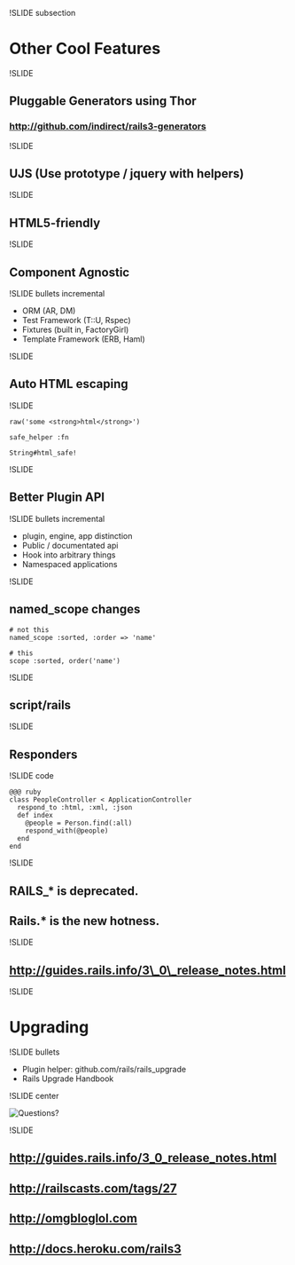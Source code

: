 !SLIDE subsection

# Other Cool Features #

!SLIDE

## Pluggable Generators using Thor ##
### http://github.com/indirect/rails3-generators ###

!SLIDE

## UJS (Use prototype / jquery with helpers) ##

!SLIDE

## HTML5-friendly ##

!SLIDE

## Component Agnostic ##

!SLIDE bullets incremental

* ORM (AR, DM)
* Test Framework (T::U, Rspec)
* Fixtures (built in, FactoryGirl)
* Template Framework (ERB, Haml)

!SLIDE

## Auto HTML escaping ##

!SLIDE

    raw('some <strong>html</strong>') 

    safe_helper :fn

    String#html_safe!

!SLIDE

## Better Plugin API ##

!SLIDE bullets incremental

* plugin, engine, app distinction
* Public / documentated api
* Hook into arbitrary things
* Namespaced applications

!SLIDE

## named\_scope changes ##

    # not this
    named_scope :sorted, :order => 'name'

    # this
    scope :sorted, order('name')

!SLIDE

## script/rails ##

!SLIDE

## Responders ##

!SLIDE code

    @@@ ruby
    class PeopleController < ApplicationController
      respond_to :html, :xml, :json
      def index
        @people = Person.find(:all)
        respond_with(@people)
      end
    end

!SLIDE

## RAILS\_* is deprecated. ##
## Rails.* is the new hotness. ##


!SLIDE

## http://guides.rails.info/3\_0\_release_notes.html ##

!SLIDE

# Upgrading #

!SLIDE bullets

* Plugin helper: github.com/rails/rails\_upgrade 
* Rails Upgrade Handbook 

!SLIDE center

![Questions?](lolcats-funny-pictures-questionmark.jpg)

!SLIDE

## http://guides.rails.info/3_0_release_notes.html ##
## http://railscasts.com/tags/27 ##
## http://omgbloglol.com ##
## http://docs.heroku.com/rails3 ##
